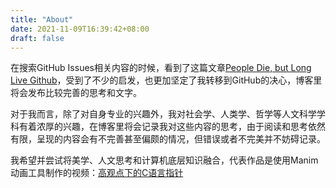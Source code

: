 ```yaml
---
title: "About"
date: 2021-11-09T16:39:42+08:00
draft: false
---
```

在搜索GitHub Issues相关内容的时候，看到了这篇文章[People Die, but Long Live Github](https://laike9m.com/blog/people-die-but-long-live-github,122/)，受到了不少的启发，也更加坚定了我转移到GitHub的决心，博客里将会发布比较完善的思考和文字。

对于我而言，除了对自身专业的兴趣外，我对社会学、人类学、哲学等人文科学学科有着浓厚的兴趣，在博客里将会记录我对这些内容的思考，由于阅读和思考依然有限，呈现的内容会有不完善甚至偏颇的情况，但错误或者不完美并不妨碍记录。

我希望并尝试将美学、人文思考和计算机底层知识融合，代表作品是使用Manim动画工具制作的视频：[高观点下的C语言指针](https://www.bilibili.com/video/BV1oQ4y1g7cS)
